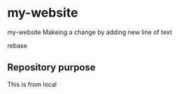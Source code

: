 # my-website
my-website
Makeing a change by adding new line of text

rebase

## Repository purpose

This is from local